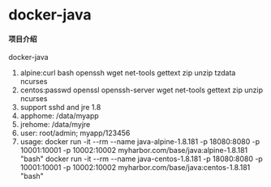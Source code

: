 # docker-java

#### 项目介绍
docker-java

1. alpine:curl bash openssh wget net-tools gettext zip unzip tzdata ncurses
2. centos:passwd openssl openssh-server wget net-tools gettext zip unzip ncurses
3. support sshd and jre 1.8
4. apphome: /data/myapp
5. jrehome: /data/myjre
6. user: root/admin; myapp/123456
7. usage:
docker run -it --rm --name java-alpine-1.8.181 -p 18080:8080 -p 10001:10001 -p 10002:10002 myharbor.com/base/java:alpine-1.8.181 "bash"
docker run -it --rm --name java-centos-1.8.181 -p 18080:8080 -p 10001:10001 -p 10002:10002 myharbor.com/base/java:centos-1.8.181 "bash"
